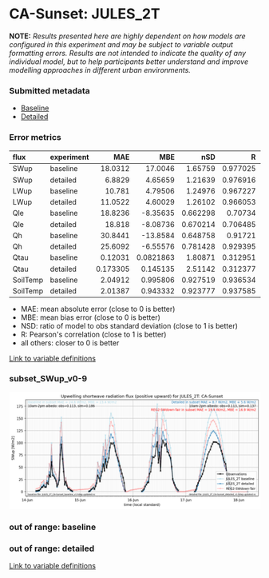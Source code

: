# CA-Sunset: JULES_2T

**NOTE:** *Results presented here are highly dependent on how models are configured in this experiment and may be subject to variable output formatting errors. Results are not intended to indicate the quality of any individual model, but to help participants better understand and improve modelling approaches in different urban environments.*

### Submitted metadata

- [Baseline](JULES_2T_CA-Sunset_baseline_attrs.md)
- [Detailed](JULES_2T_CA-Sunset_detailed_attrs.md)

### Error metrics

| flux     | experiment   |       MAE |         MBE |      nSD |        R |         5th |        95th |      RMSE |    cRMSE |       AMBE |     1-nSD |       1-R |   nSkewness |   nKurtosis |   Overlap |
|:---------|:-------------|----------:|------------:|---------:|---------:|------------:|------------:|----------:|---------:|-----------:|----------:|----------:|------------:|------------:|----------:|
| SWup     | baseline     | 18.0312   |  17.0046    | 1.65759  | 0.977025 |  0.635092   | 55.4021     | 26.2717   | 0.713153 | 17.0046    | 0.65759   | 0.0229748 | 0.000627022 |   0.496696  | 0.168804  |
| SWup     | detailed     |  6.8829   |   4.65659   | 1.21639  | 0.976916 |  0.714516   | 17.4089     | 10.1435   | 0.320909 |  4.65659   | 0.216391  | 0.0230841 | 0.00111565  |   0.498433  | 0.107095  |
| LWup     | baseline     | 10.781    |   4.79506   | 1.24976  | 0.967227 |  5.78064    | 28.9432     | 16.6181   | 0.379864 |  4.79506   | 0.249757  | 0.032773  | 0.13365     |   0.0133005 | 0.0897859 |
| LWup     | detailed     | 11.0522   |   4.60029   | 1.26102  | 0.966053 |  5.54608    | 30.9452     | 17.0562   | 0.392107 |  4.60029   | 0.261019  | 0.0339468 | 0.199927    |   0.207612  | 0.0874122 |
| Qle      | baseline     | 18.8236   |  -8.35635   | 0.662298 | 0.70734  |  7.04601    | 32.3916     | 33.3458   | 0.708307 |  8.35635   | 0.337704  | 0.29266   | 0.233211    |   0.757323  | 0.213673  |
| Qle      | detailed     | 18.818    |  -8.08736   | 0.670214 | 0.706485 |  6.31923    | 31.7077     | 33.2949   | 0.708657 |  8.08736   | 0.329787  | 0.293515  | 0.241573    |   0.756463  | 0.183006  |
| Qh       | baseline     | 30.8441   | -13.8584    | 0.648758 | 0.91721  | 11.0944     | 97.5624     | 51.5944   | 0.480408 | 13.8584    | 0.351244  | 0.0827899 | 0.00936646  |   0.0115476 | 0.225697  |
| Qh       | detailed     | 25.6092   |  -6.55576   | 0.781428 | 0.929395 |  8.34614    | 56.5399     | 41.6553   | 0.397643 |  6.55576   | 0.218575  | 0.0706053 | 0.0136617   |   0.0438792 | 0.180778  |
| Qtau     | baseline     |  0.12031  |   0.0821863 | 1.80871  | 0.312951 |  0.00596989 |  0.204979   |  0.184609 | 1.77182  |  0.0821863 | 0.808698  | 0.687049  | 0.00596945  |   0.0559527 | 0.29336   |
| Qtau     | detailed     |  0.173305 |   0.145135  | 2.51142  | 0.312377 |  0.0117914  |  0.383792   |  0.266479 | 2.39546  |  0.145135  | 1.51141   | 0.687623  | 0.0295162   |   0.102321  | 0.401482  |
| SoilTemp | baseline     |  2.04912  |   0.995806  | 0.927519 | 0.936534 |  1.94574    |  0.00247221 |  2.53503  | 0.350692 |  0.995806  | 0.0724774 | 0.0634656 | 0.497992    |   0.449103  | 0.13646   |
| SoilTemp | detailed     |  2.01387  |   0.943332  | 0.923777 | 0.937585 |  1.90997    |  0.107268   |  2.49849  | 0.34803  |  0.943332  | 0.0762201 | 0.0624151 | 0.50429     |   0.449653  | 0.138282  |

 - MAE: mean absolute error (close to 0 is better)
 - MBE: mean bias error (close to 0 is better)
 - NSD: ratio of model to obs standard deviation (close to 1 is better)
 - R: Pearson's correlation (close to 1 is better)
 - all others: closer to 0 is better

[Link to variable definitions](../modelattrs/variable_definitions.md)

### <a name="subset_swup_v0-9"></a>subset_SWup_v0-9
[![JULES_2T_CA-Sunset_subset_SWup_v0-9.png](JULES_2T_CA-Sunset_subset_SWup_v0-9.png)](JULES_2T_CA-Sunset_subset_SWup_v0-9.png)

### out of range: baseline


### out of range: detailed



[Link to variable definitions](../modelattrs/variable_definitions.md)

